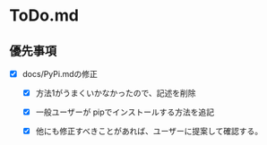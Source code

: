 # ToDo.md

## 優先事項

- [x] docs/PyPi.mdの修正
    - [x] 方法1がうまくいかなかったので、記述を削除
    - [x] 一般ユーザーが pipでインストールする方法を追記
    - [x] 他にも修正すべきことがあれば、ユーザーに提案して確認する。


